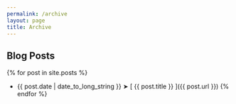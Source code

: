```yaml
---
permalink: /archive
layout: page
title: Archive
---
```


## Blog Posts

{% for post in site.posts %}
  * {{ post.date | date_to_long_string }} &#10148; [ {{ post.title }} ]({{ post.url }})
{% endfor %}
